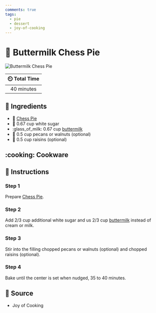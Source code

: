 ```yaml
---
comments: true
tags:
  - pie
  - dessert
  - joy-of-cooking
---
```

# :pie: Buttermilk Chess Pie

![Buttermilk Chess Pie](../../assets/images/buttermilk-chess-pie.png)

| :timer_clock: Total Time |
|:-----------------------: |
| 40 minutes |

## :salt: Ingredients

- :pie: [Chess Pie][2]
- :candy: 0.67 cup white sugar
- :glass_of_milk: 0.67 cup [buttermilk][1]
- :chestnut: 0.5 cup pecans or walnuts (optional)
- :grapes: 0.5 cup raisins (optional)

## :cooking: Cookware

## :pencil: Instructions

### Step 1

Prepare [Chess Pie][2].

### Step 2

Add 2/3 cup additional white sugar and us 2/3 cup [buttermilk][1] instead of cream or milk.

### Step 3

Stir into the filling chopped pecans or walnuts (optional) and chopped raisins (optional).

### Step 4

Bake until the center is set when nudged, 35 to 40 minutes.

## :link: Source

- Joy of Cooking

[1]: <../../ingredients/buttermilk.md>
[2]: <./chess-pie.md>
